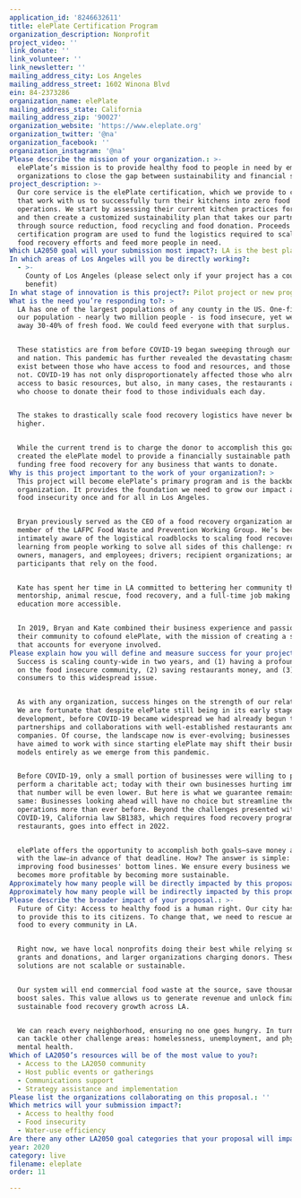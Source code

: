 ```yaml
---
application_id: '8246632611'
title: elePlate Certification Program
organization_description: Nonprofit
project_video: ''
link_donate: ''
link_volunteer: ''
link_newsletter: ''
mailing_address_city: Los Angeles
mailing_address_street: 1602 Winona Blvd
ein: 84-2373286
organization_name: elePlate
mailing_address_state: California
mailing_address_zip: '90027'
organization_website: 'https://www.eleplate.org'
organization_twitter: '@na'
organization_facebook: ''
organization_instagram: '@na'
Please describe the mission of your organization.: >-
  elePlate’s mission is to provide healthy food to people in need by empowering
  organizations to close the gap between sustainability and financial strength.
project_description: >-
  Our core service is the elePlate certification, which we provide to companies
  that work with us to successfully turn their kitchens into zero food waste
  operations. We start by assessing their current kitchen practices for waste
  and then create a customized sustainability plan that takes our partners
  through source reduction, food recycling and food donation. Proceeds from our
  certification program are used to fund the logistics required to scale our
  food recovery efforts and feed more people in need.
Which LA2050 goal will your submission most impact?: LA is the best place to LIVE
In which areas of Los Angeles will you be directly working?:
  - >-
    County of Los Angeles (please select only if your project has a countywide
    benefit)
In what stage of innovation is this project?: Pilot project or new program (testing or implementing a new idea)
What is the need you’re responding to?: >
  LA has one of the largest populations of any county in the US. One-fifth of
  our population - nearly two million people - is food insecure, yet we throw
  away 30-40% of fresh food. We could feed everyone with that surplus. 


  These statistics are from before COVID-19 began sweeping through our county
  and nation. This pandemic has further revealed the devastating chasms that
  exist between those who have access to food and resources, and those who do
  not. COVID-19 has not only disproportionately affected those who already lack
  access to basic resources, but also, in many cases, the restaurants and staff
  who choose to donate their food to those individuals each day. 


  The stakes to drastically scale food recovery logistics have never been
  higher.


  While the current trend is to charge the donor to accomplish this goal, we
  created the elePlate model to provide a financially sustainable path towards
  funding free food recovery for any business that wants to donate.
Why is this project important to the work of your organization?: >
  This project will become elePlate’s primary program and is the backbone of our
  organization. It provides the foundation we need to grow our impact and solve
  food insecurity once and for all in Los Angeles.


  Bryan previously served as the CEO of a food recovery organization and is a
  member of the LAFPC Food Waste and Prevention Working Group. He’s become
  intimately aware of the logistical roadblocks to scaling food recovery while
  learning from people working to solve all sides of this challenge: restaurant
  owners, managers, and employees; drivers; recipient organizations; and program
  participants that rely on the food.


  Kate has spent her time in LA committed to bettering her community through
  mentorship, animal rescue, food recovery, and a full-time job making higher
  education more accessible.


  In 2019, Bryan and Kate combined their business experience and passion for
  their community to cofound elePlate, with the mission of creating a solution
  that accounts for everyone involved.
Please explain how you will define and measure success for your project.: >-
  Success is scaling county-wide in two years, and (1) having a profound impact
  on the food insecure community, (2) saving restaurants money, and (3) alerting
  consumers to this widespread issue.


  As with any organization, success hinges on the strength of our relationships.
  We are fortunate that despite elePlate still being in its early stages of
  development, before COVID-19 became widespread we had already begun to build
  partnerships and collaborations with well-established restaurants and
  companies. Of course, the landscape now is ever-evolving; businesses that we
  have aimed to work with since starting elePlate may shift their business
  models entirely as we emerge from this pandemic. 


  Before COVID-19, only a small portion of businesses were willing to pay to
  perform a charitable act; today with their own businesses hurting immensely
  that number will be even lower. But here is what we guarantee remains the
  same: Businesses looking ahead will have no choice but streamline their
  operations more than ever before. Beyond the challenges presented with
  COVID-19, California law SB1383, which requires food recovery programs for all
  restaurants, goes into effect in 2022. 


  elePlate offers the opportunity to accomplish both goals—save money and comply
  with the law—in advance of that deadline. How? The answer is simple: by
  improving food businesses' bottom lines. We ensure every business we work with
  becomes more profitable by becoming more sustainable. 
Approximately how many people will be directly impacted by this proposal?: '20000'
Approximately how many people will be indirectly impacted by this proposal?: '100000'
Please describe the broader impact of your proposal.: >-
  Future of City: Access to healthy food is a human right. Our city has failed
  to provide this to its citizens. To change that, we need to rescue and divert
  food to every community in LA. 


  Right now, we have local nonprofits doing their best while relying solely on
  grants and donations, and larger organizations charging donors. These
  solutions are not scalable or sustainable. 


  Our system will end commercial food waste at the source, save thousands, and
  boost sales. This value allows us to generate revenue and unlock financially
  sustainable food recovery growth across LA. 


  We can reach every neighborhood, ensuring no one goes hungry. In turn, they
  can tackle other challenge areas: homelessness, unemployment, and physical and
  mental health.
Which of LA2050’s resources will be of the most value to you?:
  - Access to the LA2050 community
  - Host public events or gatherings
  - Communications support
  - Strategy assistance and implementation
Please list the organizations collaborating on this proposal.: ''
Which metrics will your submission impact?:
  - Access to healthy food
  - Food insecurity
  - Water-use efficiency
Are there any other LA2050 goal categories that your proposal will impact?: []
year: 2020
category: live
filename: eleplate
order: 11

---
```


